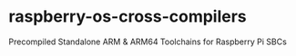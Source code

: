 # raspberry-os-cross-compilers
Precompiled Standalone ARM &amp; ARM64 Toolchains for Raspberry Pi SBCs

